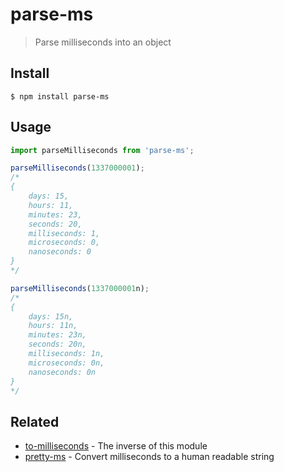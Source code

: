 # parse-ms

> Parse milliseconds into an object

## Install

```
$ npm install parse-ms
```

## Usage

```js
import parseMilliseconds from 'parse-ms';

parseMilliseconds(1337000001);
/*
{
	days: 15,
	hours: 11,
	minutes: 23,
	seconds: 20,
	milliseconds: 1,
	microseconds: 0,
	nanoseconds: 0
}
*/

parseMilliseconds(1337000001n);
/*
{
	days: 15n,
	hours: 11n,
	minutes: 23n,
	seconds: 20n,
	milliseconds: 1n,
	microseconds: 0n,
	nanoseconds: 0n
}
*/
```

## Related

- [to-milliseconds](https://github.com/sindresorhus/to-milliseconds) - The inverse of this module
- [pretty-ms](https://github.com/sindresorhus/pretty-ms) - Convert milliseconds to a human readable string
